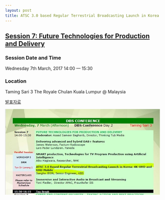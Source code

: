 ```yaml
---
layout: post
title: ATSC 3.0 based Regular Terrestrial Broadcasting Launch in Korea: 4K-UHD and UHD-Mobile @ ABU DBS 2018
---
```



## [Session 7: Future Technologies for Production and Delivery](http://dbs.abu.org.my/)

### Session Date and Time 
Wednesday 7th March, 2017
14:00 — 15:30

### Location 
Taming Sari 3 
The Royale Chulan Kuala Lumpur @ Malaysia


[발표자료](https://www.slideshare.net/SunghoJeon/)

![그림 1](/images/ABUDBS2018.JPG)
